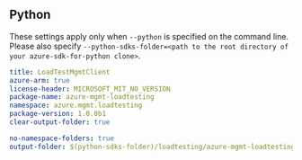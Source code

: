 ## Python

These settings apply only when `--python` is specified on the command line.
Please also specify `--python-sdks-folder=<path to the root directory of your azure-sdk-for-python clone>`.

```yaml $(python)
title: LoadTestMgmtClient
azure-arm: true
license-header: MICROSOFT_MIT_NO_VERSION
package-name: azure-mgmt-loadtesting
namespace: azure.mgmt.loadtesting
package-version: 1.0.0b1
clear-output-folder: true
```

``` yaml $(python)
no-namespace-folders: true
output-folder: $(python-sdks-folder)/loadtesting/azure-mgmt-loadtesting/azure/mgmt/loadtesting
```
